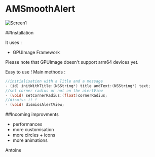 AMSmoothAlert
==================

![Screen1](https://raw.githubusercontent.com/mtonio91/AMSmoothAlert/master/screenCapture.gif)

##Installation

It uses : 
- GPUImage Framework

Please note that GPUImage doesn't support arm64 devices yet.

Easy to use !
Main methods :
```objective-c
//initialisation with a Title and a message
- (id) initWithTitle:(NSString*) title andText:(NSString*) text;
//set corner radius or not on the alertView
- (void) setCornerRadius:(float)cornerRadius;
//dismiss it !
- (void) dismissAlertView;

```

##Incoming improvments

- performances
- more customisation
- more circles + icons
- more animations

Antoine
